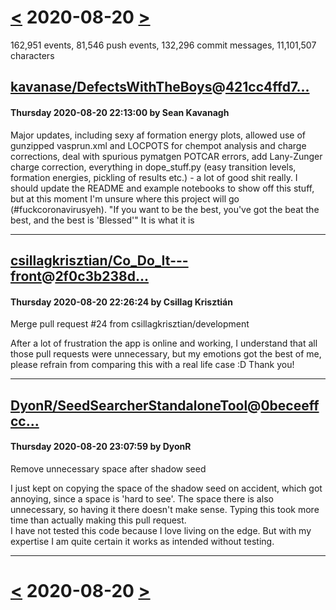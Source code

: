 # [<](2020-08-19.md) 2020-08-20 [>](2020-08-21.md)

162,951 events, 81,546 push events, 132,296 commit messages, 11,101,507 characters


## [kavanase/DefectsWithTheBoys](https://github.com/kavanase/DefectsWithTheBoys)@[421cc4ffd7...](https://github.com/kavanase/DefectsWithTheBoys/commit/421cc4ffd799cf15246b0f00f31fa1527ec758c3)
#### Thursday 2020-08-20 22:13:00 by Sean Kavanagh

Major updates, including sexy af formation energy plots, allowed use of gunzipped vasprun.xml and LOCPOTS for chempot analysis and charge corrections, deal with spurious pymatgen POTCAR errors, add Lany-Zunger charge correction, everything in dope_stuff.py (easy transition levels, formation energies, pickling of results etc.) - a lot of good shit really.
I should update the README and example notebooks to show off this stuff, but at this moment I'm unsure where this project will go (#fuckcoronavirusyeh).
"If you want to be the best, you've got the beat the best, and the best is 'Blessed'"
It is what it is

---
## [csillagkrisztian/Co_Do_It---front](https://github.com/csillagkrisztian/Co_Do_It---front)@[2f0c3b238d...](https://github.com/csillagkrisztian/Co_Do_It---front/commit/2f0c3b238d10754dc074ab06187eaf9e54a4f768)
#### Thursday 2020-08-20 22:26:24 by Csillag Krisztián

Merge pull request #24 from csillagkrisztian/development

After a lot of frustration the app is online and working, I understand that all those pull requests were unnecessary, but my emotions got the best of me, please refrain from comparing this with a real life case :D Thank you!

---
## [DyonR/SeedSearcherStandaloneTool](https://github.com/DyonR/SeedSearcherStandaloneTool)@[0beceeffcc...](https://github.com/DyonR/SeedSearcherStandaloneTool/commit/0beceeffcc75597bbe58987c31728a67789e3b32)
#### Thursday 2020-08-20 23:07:59 by DyonR

Remove unnecessary space after shadow seed

I just kept on copying the space of the shadow seed on accident, which got annoying, since a space is 'hard to see'.
The space there is also unnecessary, so having it there doesn't make sense. Typing this took more time than actually making this pull request.  
I have not tested this code because I love living on the edge. But with my expertise I am quite certain it works as intended without testing.

---

# [<](2020-08-19.md) 2020-08-20 [>](2020-08-21.md)

